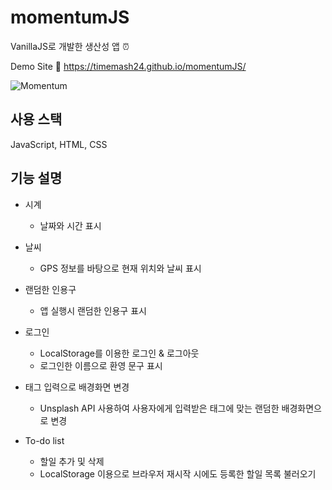 # momentumJS
VanillaJS로 개발한 생산성 앱 ⏰

Demo Site 🔗 https://timemash24.github.io/momentumJS/

![Momentum](https://user-images.githubusercontent.com/56548122/170498002-4015595d-4e81-4020-926e-b00d0c175f1f.PNG)

## 사용 스택
JavaScript, HTML, CSS


## 기능 설명
- 시계 
  - 날짜와 시간 표시

- 날씨
  - GPS 정보를 바탕으로 현재 위치와 날씨 표시


- 랜덤한 인용구
  - 앱 실행시 랜덤한 인용구 표시

- 로그인
  - LocalStorage를 이용한 로그인 & 로그아웃
  - 로그인한 이름으로 환영 문구 표시

- 태그 입력으로 배경화면 변경
  - Unsplash API 사용하여 사용자에게 입력받은 태그에 맞는 랜덤한 배경화면으로 변경

- To-do list 
  - 할일 추가 및 삭제
  - LocalStorage 이용으로 브라우저 재시작 시에도 등록한 할일 목록 불러오기
